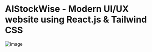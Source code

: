 # AIStockWise - Modern UI/UX website using React.js & Tailwind CSS

![image](https://github.com/yinfangrtz/AIStockWise-React/assets/106718273/16ae9e33-cbb7-4798-9464-129395a5eb26)



